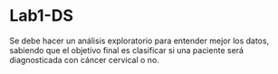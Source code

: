 # Lab1-DS
Se debe hacer un análisis exploratorio para entender mejor los datos, sabiendo que el objetivo final es clasificar si una paciente será diagnosticada con cáncer cervical o no.
